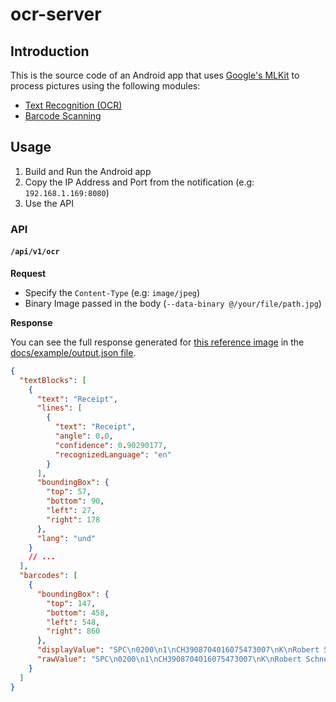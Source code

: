 # ocr-server

## Introduction

This is the source code of an Android app that uses [Google's MLKit](https://developers.google.com/ml-kit)
to process pictures using the following modules:

- [Text Recognition (OCR)](https://developers.google.com/ml-kit/vision/text-recognition/v2)
- [Barcode Scanning](https://developers.google.com/ml-kit/vision/barcode-scanning)


## Usage

1. Build and Run the Android app
2. Copy the IP Address and Port from the notification (e.g: `192.168.1.169:8080`)
3. Use the API

### API

#### `/api/v1/ocr`

**Request**

- Specify the `Content-Type` (e.g: `image/jpeg`)
- Binary Image passed in the body (`--data-binary @/your/file/path.jpg`)

**Response**

You can see the full response generated for 
[this reference image](https://docs.juston.com/images/swiss_qr_bill_en_sample.png) in the
[docs/example/output.json file](docs/example/output.json).

```json
{
  "textBlocks": [
    {
      "text": "Receipt",
      "lines": [
        {
          "text": "Receipt",
          "angle": 0.0,
          "confidence": 0.90290177,
          "recognizedLanguage": "en"
        }
      ],
      "boundingBox": {
        "top": 57,
        "bottom": 90,
        "left": 27,
        "right": 178
      },
      "lang": "und"
    }
    // ...
  ],
  "barcodes": [
    {
      "boundingBox": {
        "top": 147,
        "bottom": 458,
        "left": 548,
        "right": 860
      },
      "displayValue": "SPC\n0200\n1\nCH3908704016075473007\nK\nRobert Schneider AG\n...",
      "rawValue": "SPC\n0200\n1\nCH3908704016075473007\nK\nRobert Schneider AG\n..."
    }
  ]
}
```
